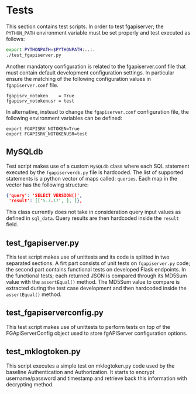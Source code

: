 # Tests
This section contains test scripts.
In order to test fgapiserver; the `PYTHON_PATH` environment variable must be set properly and test executed as follows:
```sh
export PYTHONPATH=$PYTHONPATH:..:.
./test_fgapiserver.py
```
Another mandatory configuration is related to the fgapiserver.conf file that must contain default development configuration settings. In particular ensure the matching of the following configuration values in `fgapiserver.conf` file.
```
fgapisrv_notoken    = True
fgapisrv_notokenusr = test
```

In alternative, instead to change the `fgapiserver.conf` configuration file, the following environment variables can be defined:

```
export FGAPISRV_NOTOKEN=True
export FGAPISRV_NOTOKENUSR=test
```


## MySQLdb
Test script makes use of a custom `MySQLdb` class where each SQL statement executed by the `fgapiserverdb.py` file is hardcoded.
The list of supported statements is a python vector of maps called: `queries`.
Each map in the vector has the following structure:

```json
{'query': 'SELECT VERSION()',
 'result': [['5.7.17', ], ]},
```
This class currently does not take in consideration query input values as defined in `sql_data`. Query results are then hardcoded inside the `result` field.

## test_fgapiserver.py
This test script makes use of unittests and its code is splitted in two separated sections. A firt part consists of unit tests on `fgapiserver.py` code; the second part contains functional tests on developed Flask endpoints.
In the functional tests; each returned JSON is compared through its MD5Sum value with the `assertEqual()` method. The MD5Sum value to compare is extracted during the test case development and then hardcoded inside the `assertEqual()` method.

## test_fgapiserverconfig.py
This test script makes use of unittests to perform tests on top of the FGApiServerConfig object used to store fgAPIServer configuration options.

## test_mklogtoken.py
This script executes a simple test on mklogtoken.py code used by the baseline Authentication and Authorization.
It starts to encrypt username/password and timestamp and retrieve back this information with decrypting method.


